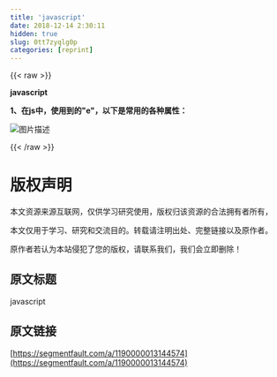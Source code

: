 ```yaml
---
title: 'javascript' 
date: 2018-12-14 2:30:11
hidden: true
slug: 0tt7zyqlg0p
categories: [reprint]
---
```


{{< raw >}}

                    
<p><strong>javascript</strong></p>
<p><strong>1、在js中，使用到的"e"，以下是常用的各种属性：</strong></p>
<p><span class="img-wrap"><img data-src="/img/bV264P?w=1131&amp;h=644" src="https://static.alili.tech/img/bV264P?w=1131&amp;h=644" alt="图片描述" title="图片描述" style="cursor: pointer; display: inline;"></span></p>

                
{{< /raw >}}

# 版权声明
本文资源来源互联网，仅供学习研究使用，版权归该资源的合法拥有者所有，

本文仅用于学习、研究和交流目的。转载请注明出处、完整链接以及原作者。

原作者若认为本站侵犯了您的版权，请联系我们，我们会立即删除！

## 原文标题
javascript

## 原文链接
[https://segmentfault.com/a/1190000013144574](https://segmentfault.com/a/1190000013144574)


